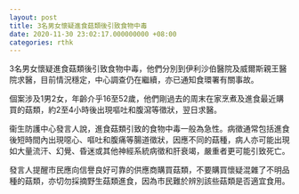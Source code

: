 ```yaml
---
layout: post
title: 3名男女懷疑進食菇類後引致食物中毒
date: 2020-11-30 23:02:17.000000000 +08:00
categories: rthk
---
```


3名男女懷疑進食菇類後引致食物中毒，他們分別到伊利沙伯醫院及威爾斯親王醫院求醫，目前情況穩定，中心調查仍在繼續，亦已通知食環署有關事故。

個案涉及1男2女，年齡介乎16至52歲，他們剛過去的周末在家烹煮及進食最近購買的菇類，約2至4小時後出現嘔吐和腹瀉等徵狀，翌日求醫。

衞生防護中心發言人說，進食菇類引致的食物中毒一般為急性。病徵通常包括進食後短時間內出現噁心、嘔吐和腹痛等腸道徵狀，因應不同的菇種，病人亦可能出現如大量流汗、幻覺、昏迷或其他神經系統病徵和肝衰竭，嚴重者更可能引致死亡。
 
發言人提醒市民應向信譽良好可靠的供應商購買菇類，不要購買懷疑混雜了不明品種的菇類，亦切勿採摘野生菇類進食，因為市民難於辨別該些菇類是否適宜食用。
